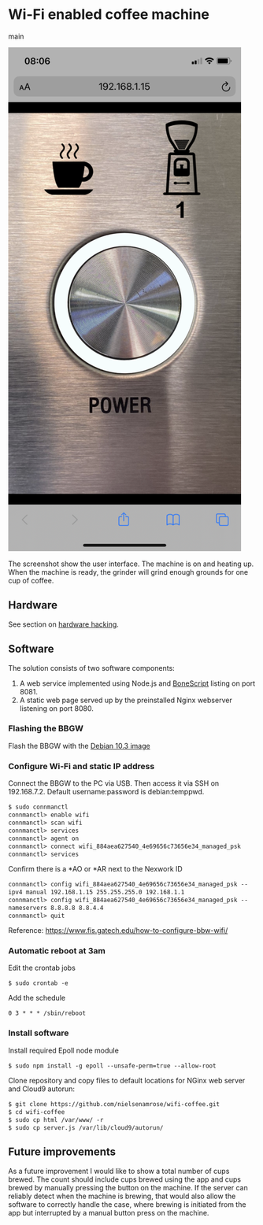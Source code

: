 # Wi-Fi enabled coffee machine
main


![iPhone screenshot](screenshot.PNG)

The screenshot show the user interface. The machine is on and heating up. When the machine is ready, the grinder will grind enough grounds for one cup of coffee. 

## Hardware

See section on [hardware hacking](/hardware/README.md).

## Software

The solution consists of two software components:
1. A web service implemented using Node.js and [BoneScript](https://beagleboard.org/Support/BoneScript/) listing on port 8081.
2. A static web page served up by the preinstalled Nginx webserver listening on port 8080.

### Flashing the BBGW

Flash the BBGW with the [Debian 10.3 image](https://debian.beagleboard.org/images/bone-eMMC-flasher-debian-10.3-iot-armhf-2020-04-06-4gb.img.xz)

### Configure Wi-Fi and static IP address

Connect the BBGW to the PC via USB. Then access it via SSH on 192.168.7.2. Default username:password is debian:temppwd.

```
$ sudo connmanctl
connmanctl> enable wifi
connmanctl> scan wifi
connmanctl> services
connmanctl> agent on
connmanctl> connect wifi_884aea627540_4e69656c73656e34_managed_psk
connmanctl> services
```
Confirm there is a *AO or *AR next to the Nexwork ID
```
connmanctl> config wifi_884aea627540_4e69656c73656e34_managed_psk --ipv4 manual 192.168.1.15 255.255.255.0 192.168.1.1
connmanctl> config wifi_884aea627540_4e69656c73656e34_managed_psk --nameservers 8.8.8.8 8.8.4.4
connmanctl> quit
```

Reference: https://www.fis.gatech.edu/how-to-configure-bbw-wifi/

### Automatic reboot at 3am

Edit the crontab jobs
```
$ sudo crontab -e
```
Add the schedule
```
0 3 * * * /sbin/reboot
```

### Install software

Install required Epoll node module
```
$ sudo npm install -g epoll --unsafe-perm=true --allow-root
```
Clone repository and copy files to default locations for NGinx web server and Cloud9 autorun:
```
$ git clone https://github.com/nielsenamrose/wifi-coffee.git
$ cd wifi-coffee
$ sudo cp html /var/www/ -r
$ sudo cp server.js /var/lib/cloud9/autorun/
```

## Future improvements

As a future improvement I would like to show a total number of cups brewed. The count should include cups brewed using the app and cups brewed by manually pressing the button on the machine. If the server can reliably detect when the machine is brewing, that would also allow the software to correctly handle the case, where brewing is initiated from the app but interrupted by a manual button press on the machine.
